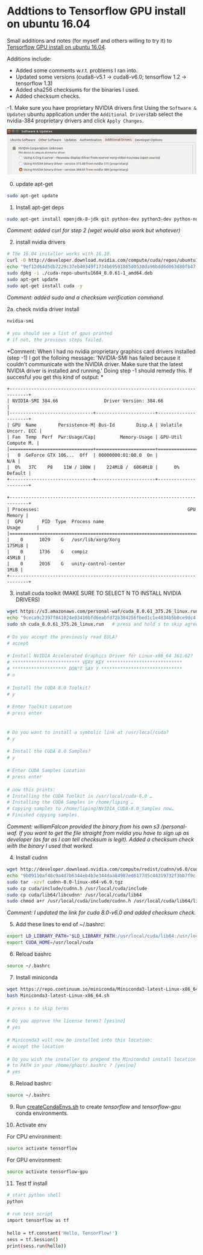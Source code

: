 # Addtions to Tensorflow GPU install on ubuntu 16.04    

Small additions and notes (for myself and others willing to try it) to [Tensorflow GPU install on ubuntu 16.04](https://github.com/williamFalcon/tensorflow-gpu-install-ubuntu-16.04).

Additions include:

- Added some comments w.r.t. problems I ran into.
- Updated some versions (cuda8-v5.1 -> cuda8-v6.0; tensorflow 1.2 -> tensorflow 1.3)
- Added sha256 checksums for the binaries I used.
- Added checksum checks.
	
-1. Make sure you have proprietary NVIDIA drivers first
Using the `Software & Updates` ubuntu application under the `Additional Drivers`tab select the nvidia-384 proprietary drivers and click `Apply Changes`. 

![Image of ubuntu Software & Updates, Additional Drivers tab](https://github.com/dietercastel/tensorflow-gpu-install-ubuntu-16.04/raw/master/proprietary_drivers.png)

0. update apt-get   
``` bash 
sudo apt-get update
```
   
1. Install apt-get deps  
``` bash
sudo apt-get install openjdk-8-jdk git python-dev python3-dev python-numpy python3-numpy build-essential python-pip python3-pip python-virtualenv swig python-wheel libcurl3-dev curl
```
*Comment: added curl for step 2 (wget would also work but whatever)*

2. install nvidia drivers 
``` bash
# The 16.04 installer works with 16.10.
curl -O http://developer.download.nvidia.com/compute/cuda/repos/ubuntu1604/x86_64/cuda-repo-ubuntu1604_8.0.61-1_amd64.deb
echo "9ef12d64d5db7229c37eb40349f1734b69501865d0530da96bdd6d063d80fb47  cuda-repo-ubuntu1604_8.0.61-1_amd64.deb" | sha256sum -c
sudo dpkg -i ./cuda-repo-ubuntu1604_8.0.61-1_amd64.deb
sudo apt-get update
sudo apt-get install cuda -y
```  
*Comment: added sudo and a checksum verification command.*

2a. check nvidia driver install 
``` bash
nvidia-smi   

# you should see a list of gpus printed    
# if not, the previous steps failed.   
``` 
*Comment:
When I had no nvidia proprietary graphics card drivers installed (step -1) I got the folloing message:
'NVIDIA-SMI has failed because it couldn't communicate with the NVIDIA driver. Make sure that the latest NVIDIA driver is installed and running.' Doing step -1 should remedy this.
If succesful you get this kind of output:
*
``` 
+-----------------------------------------------------------------------------+
| NVIDIA-SMI 384.66                 Driver Version: 384.66                    |
|-------------------------------+----------------------+----------------------+
| GPU  Name        Persistence-M| Bus-Id        Disp.A | Volatile Uncorr. ECC |
| Fan  Temp  Perf  Pwr:Usage/Cap|         Memory-Usage | GPU-Util  Compute M. |
|===============================+======================+======================|
|   0  GeForce GTX 106...  Off  | 00000000:01:00.0  On |                  N/A |
|  0%   37C    P8    11W / 180W |    224MiB /  6064MiB |      0%      Default |
+-------------------------------+----------------------+----------------------+
                                                                               
+-----------------------------------------------------------------------------+
| Processes:                                                       GPU Memory |
|  GPU       PID  Type  Process name                               Usage      |
|=============================================================================|
|    0      1029    G   /usr/lib/xorg/Xorg                             175MiB |
|    0      1736    G   compiz                                          45MiB |
|    0      2016    G   unity-control-center                             1MiB |
+-----------------------------------------------------------------------------+
``` 

3. install cuda toolkit (MAKE SURE TO SELECT N TO INSTALL NVIDIA DRIVERS)
``` bash
wget https://s3.amazonaws.com/personal-waf/cuda_8.0.61_375.26_linux.run   
echo "9ceca9c2397f841024e03410bfd6eabfd72b384256fbed1c1e4834b5b0ce9dc4  cuda_8.0.61_375.26_linux.run" | sha256sum -c 
sudo sh cuda_8.0.61_375.26_linux.run   # press and hold s to skip agreement   

# Do you accept the previously read EULA?
# accept

# Install NVIDIA Accelerated Graphics Driver for Linux-x86_64 361.62?
# ************************* VERY KEY ****************************
# ******************** DON"T SAY Y ******************************
# n

# Install the CUDA 8.0 Toolkit?
# y

# Enter Toolkit Location
# press enter


# Do you want to install a symbolic link at /usr/local/cuda?
# y

# Install the CUDA 8.0 Samples?
# y

# Enter CUDA Samples Location
# press enter    

# now this prints: 
# Installing the CUDA Toolkit in /usr/local/cuda-8.0 …
# Installing the CUDA Samples in /home/liping …
# Copying samples to /home/liping/NVIDIA_CUDA-8.0_Samples now…
# Finished copying samples.
```    
*Comment: williamFalcon provided the binary from his own s3 /personal-waf. If you want to get the file straight from nvidia you have to sign up as developer (as far as I can tell checksum is legit). Added a checksum check with the binary I used that worked.*

4. Install cudnn   
``` bash
wget http://developer.download.nvidia.com/compute/redist/cudnn/v6.0/cudnn-8.0-linux-x64-v6.0.tgz
echo "9b09110af48c9a4d7b6344eb4b3e344daa84987ed6177d5c44319732f3bb7f9c  cudnn-8.0-linux-x64-v6.0.tgz" | sha256sum -c 
sudo tar -xzvf cudnn-8.0-linux-x64-v6.0.tgz   
sudo cp cuda/include/cudnn.h /usr/local/cuda/include
sudo cp cuda/lib64/libcudnn* /usr/local/cuda/lib64
sudo chmod a+r /usr/local/cuda/include/cudnn.h /usr/local/cuda/lib64/libcudnn*
```    
*Comment: I updated the link for cuda 8.0-v6.0 and added checksum check.*

5. Add these lines to end of ~/.bashrc:   
``` bash
export LD_LIBRARY_PATH="$LD_LIBRARY_PATH:/usr/local/cuda/lib64:/usr/local/cuda/extras/CUPTI/lib64"
export CUDA_HOME=/usr/local/cuda
```   

6. Reload bashrc     
``` bash 
source ~/.bashrc
```   

7. Install miniconda   
``` bash
wget https://repo.continuum.io/miniconda/Miniconda3-latest-Linux-x86_64.sh
bash Miniconda3-latest-Linux-x86_64.sh   

# press s to skip terms   

# Do you approve the license terms? [yes|no]
# yes

# Miniconda3 will now be installed into this location:
# accept the location

# Do you wish the installer to prepend the Miniconda3 install location
# to PATH in your /home/ghost/.bashrc ? [yes|no]
# yes    

```   

8. Reload bashrc     
``` bash 
source ~/.bashrc
```   
9. Run [createCondaEnvs.sh](https://github.com/dietercastel/tensorflow-gpu-install-ubuntu-16.04/raw/master/createCondaEnvs.sh) to create *tensorflow* and *tensorflow-gpu* conda environments.

10. Activate env 

For CPU environment:
``` bash
source activate tensorflow   
```
For GPU environment:
``` bash
source activate tensorflow-gpu   
```

11. Test tf install   
``` bash
# start python shell   
python

# run test script   
import tensorflow as tf   

hello = tf.constant('Hello, TensorFlow!')
sess = tf.Session()
print(sess.run(hello))
```  
